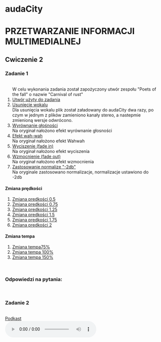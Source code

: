 # audaCity

# PRZETWARZANIE INFORMACJI MULTIMEDIALNEJ

## Cwiczenie 2

<h3> Zadanie 1</h3>

<OL>
  </br>
  W celu wykonania zadania został zapożyczony utwór zespołu "Poets of the fall" o nazwie "Carnival of rust"
  <li><a href="https://drive.google.com/file/d/1QUyXtsLoakVNkYXQBztXE8odmF_kGZIP/view?usp=sharing">Utwór użyty do zadania</a></li>
  <li><a href="https://drive.google.com/file/d/1kxiECXXrGbwb7D8w0rZ3UzZxW3pqDqul/view?usp=sharing">Usunięcie wokalu</a></li>
    </ br>
  Dla usunięcia wokalu plik został załadowany do audaCity dwa razy, po czym w jednym z plików zamieniono kanały stereo, a nastepmie zmienioną wersje odwrócono.
  </ br>
  <li><a href="https://drive.google.com/file/d/1cuiWWJgnSxbeESzU7usGYkvb7jU_ao6-/view?usp=sharing">Wyrównanie głośności</a></li>
      </ br>
Na oryginał nałożono efekt wyrównanie głosności
</ br>
  <li><a href="https://drive.google.com/file/d/1QVPgko5fqK-WfSPhARrTO0sSKuwlEQsE/view?usp=sharing">Efekt wah-wah</a></li>
        </ br>
Na oryginał nałożono efekt Wahwah
</ br>
  <li><a href="https://drive.google.com/file/d/1pcoZ7ot3mVFP4x7EcfGGaNWHa2fIIb8X/view?usp=sharing"> Wyciszenie (fade in) </a></li>
        </ br>
Na oryginał nałożono efekt wyciszenia
</ br>
   <li><a href="https://drive.google.com/file/d/13oNhyPfcEj_su6_2SMDi_o6D0SOwbeC9/view?usp=sharing"> Wzmocnienie (fade out) </a></li>
         </ br>
Na oryginał nałożono efekt wzmocnienia
</ br>
  <li><a href="https://drive.google.com/file/d/154upCHbw-KHk0upFR2AW4EDTJFBy3tZT/view?usp=sharing">Zastosowanie normalize "-2db"</a></li>
        </ br>
Na oryginale zastosowano normalizacje, normalizacje ustawiono do -2db
</ br>
</OL>
<h4> Zmiana prędkości </h4> 
<ol>
  <li><a href="https://drive.google.com/file/d/1Vr-qufQgV9Car2aoRYPxoHQZ9havpl7T/view?usp=sharing">Zmiana prędkości 0.5 </a></li>
  <li><a href="https://drive.google.com/file/d/1xpDooK8Ckn63s1kPSlF85cwXTdy83nD1/view?usp=sharing">Zmiana prędkości 0.75</a></li>
  <li><a href="https://drive.google.com/file/d/1FnZjOsrC5gEbNuRD9XC6pVqiNG-G-prV/view?usp=sharing">Zmiana prędkości 1.25</a></li>
  <li><a href="https://drive.google.com/file/d/14Dt1uYTlBme1M02hWD3iSZX2QSvqeoUr/view?usp=sharing">Zmiana prędkości 1.5</a></li>
  <li><a href="https://drive.google.com/file/d/1u5VMHBVrNN1OAoRBJGX6yUdoBNnboVMv/view?usp=sharing">Zmiana prędkości 1.75</a></li>
  <li><a href="https://drive.google.com/file/d/1mIDRFMkqXOgQVOg-LDIDIU_yfmhunmg0/view?usp=sharing">Zmiana prędkości 2 </a></li>
</ol>
<h4> Zmiana tempa </h4>
<ol>
  <li><a href="https://drive.google.com/file/d/1Oahzw5GxLFD6x9mtllTgyLEEEbeHU8lx/view?usp=sharing"> Zmiana tempa75% </a></li>
  <li><a href="https://drive.google.com/file/d/1R6yg0u0o-O5GxRX5TX9Mez46a7E8I4yf/view?usp=sharing"> Zmiana tempa 100% </a></li>
  <li><a href="https://drive.google.com/file/d/1P0jrmYJsb22yd3nbOCrpFnxn-AJkmZH9/view?usp=sharing"> Zmiana tempa 150% </a></li>
  </ol>
 </br>
 <h3>Odpowiedzi na pytania:</h3>
 </br>


<h3> Zadanie 2 </h3>
</br>
<a href = "https://drive.google.com/file/d/1q53ENOeOkTHkZbQpw272Zb65CwelHyCt/view?usp=sharing">Podkast</a>
<div class="row right bottom">
  <audio controls play>
    <source src="https://drive.google.com/file/d/1q53ENOeOkTHkZbQpw272Zb65CwelHyCt/view?usp=sharing" type="audio/mpeg" />
    Your browser does not support the audio element.
  </audio>
</div>
